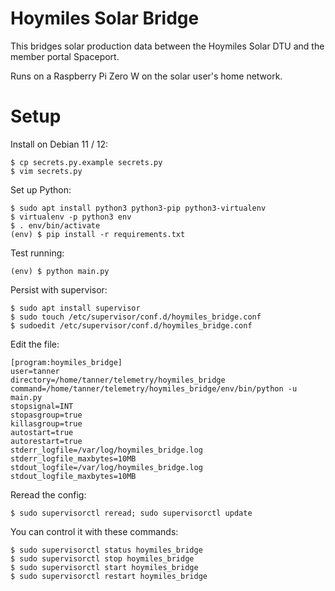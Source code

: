 # Hoymiles Solar Bridge

This bridges solar production data between the Hoymiles Solar DTU and the member portal Spaceport.

Runs on a Raspberry Pi Zero W on the solar user's home network.

# Setup

Install on Debian 11 / 12:

```
$ cp secrets.py.example secrets.py
$ vim secrets.py
```

Set up Python:

```
$ sudo apt install python3 python3-pip python3-virtualenv
$ virtualenv -p python3 env
$ . env/bin/activate
(env) $ pip install -r requirements.txt
```

Test running:

```
(env) $ python main.py
```

Persist with supervisor:

```
$ sudo apt install supervisor
$ sudo touch /etc/supervisor/conf.d/hoymiles_bridge.conf
$ sudoedit /etc/supervisor/conf.d/hoymiles_bridge.conf
```

Edit the file:

```
[program:hoymiles_bridge]
user=tanner
directory=/home/tanner/telemetry/hoymiles_bridge
command=/home/tanner/telemetry/hoymiles_bridge/env/bin/python -u main.py
stopsignal=INT
stopasgroup=true
killasgroup=true
autostart=true
autorestart=true
stderr_logfile=/var/log/hoymiles_bridge.log
stderr_logfile_maxbytes=10MB
stdout_logfile=/var/log/hoymiles_bridge.log
stdout_logfile_maxbytes=10MB
```

Reread the config:

```
$ sudo supervisorctl reread; sudo supervisorctl update
```

You can control it with these commands:

```
$ sudo supervisorctl status hoymiles_bridge
$ sudo supervisorctl stop hoymiles_bridge
$ sudo supervisorctl start hoymiles_bridge
$ sudo supervisorctl restart hoymiles_bridge
```
